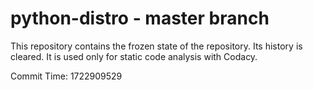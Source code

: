 # python-distro - master branch

This repository contains the frozen state of the repository.
Its history is cleared. It is used only for static code
analysis with Codacy.

Commit Time: 1722909529